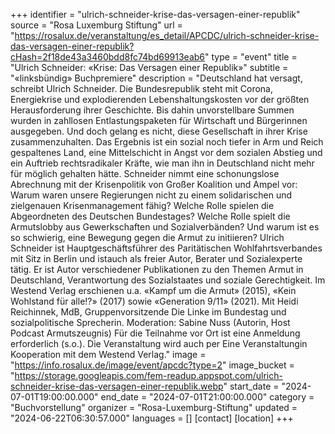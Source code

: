 +++
identifier = "ulrich-schneider-krise-das-versagen-einer-republik"
source = "Rosa Luxemburg Stiftung"
url = "https://rosalux.de/veranstaltung/es_detail/APCDC/ulrich-schneider-krise-das-versagen-einer-republik?cHash=2f18de43a3460bdd8fc74bd69913eab6"
type = "event"
title = "Ulrich Schneider: «Krise: Das Versagen einer Republik»"
subtitle = "«linksbündig» Buchpremiere"
description = "Deutschland hat versagt, schreibt Ulrich Schneider. Die Bundesrepublik steht mit Corona, Energiekrise und explodierenden Lebenshaltungskosten vor der größten Herausforderung ihrer Geschichte. Bis dahin unvorstellbare Summen wurden in zahllosen Entlastungspaketen für Wirtschaft und Bürgerinnen ausgegeben. Und doch gelang es nicht, diese Gesellschaft in ihrer Krise zusammenzuhalten. Das Ergebnis ist ein sozial noch tiefer in Arm und Reich gespaltenes Land, eine Mittelschicht in Angst vor dem sozialen Abstieg und ein Auftrieb rechtsradikaler Kräfte, wie man ihn in Deutschland nicht mehr für möglich gehalten hätte. Schneider nimmt eine schonungslose Abrechnung mit der Krisenpolitik von Großer Koalition und Ampel vor: Warum waren unsere Regierungen nicht zu einem solidarischen und zielgenauen Krisenmanagement fähig? Welche Rolle spielen die Abgeordneten des Deutschen Bundestages? Welche Rolle spielt die Armutslobby aus Gewerkschaften und Sozialverbänden? Und warum ist es so schwierig, eine Bewegung gegen die Armut zu initiieren?
Ulrich Schneider ist Hauptgeschäftsführer des Paritätischen Wohlfahrtsverbandes mit Sitz in Berlin und istauch als freier Autor, Berater und Sozialexperte tätig. Er ist Autor verschiedener Publikationen zu den Themen Armut in Deutschland, Verantwortung des Sozialstaates und soziale Gerechtigkeit. Im Westend Verlag erschienen u.a. «Kampf um die Armut» (2015), «Kein Wohlstand für alle!?» (2017) sowie «Generation 9/11» (2021).
Mit Heidi Reichinnek, MdB, Gruppenvorsitzende Die Linke im Bundestag und sozialpolitische Sprecherin. Moderation: Sabine Nuss (Autorin, Host Podcast Armutszeugnis) 
Für die Teilnahme vor Ort ist eine Anmeldung erforderlich (s.o.). 
Die Veranstaltung wird auch per 
Eine Veranstaltungin Kooperation mit dem Westend Verlag."
image = "https://info.rosalux.de/image/event/apcdc?type=2"
image_bucket = "https://storage.googleapis.com/fem-readup.appspot.com/ulrich-schneider-krise-das-versagen-einer-republik.webp"
start_date = "2024-07-01T19:00:00.000"
end_date = "2024-07-01T21:00:00.000"
category = "Buchvorstellung"
organizer = "Rosa-Luxemburg-Stiftung"
updated = "2024-06-22T06:30:57.000"
languages = []
[contact]
[location]
+++